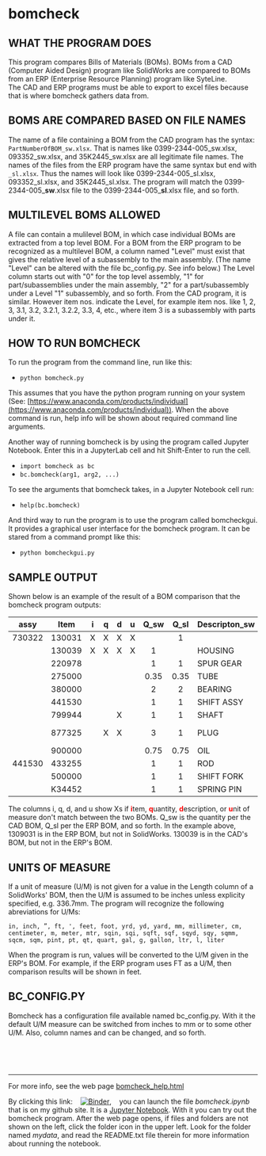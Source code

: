 # <b>bomcheck</b>

## **WHAT THE PROGRAM DOES**
This program compares Bills of Materials (BOMs).  BOMs from a CAD
(Computer Aided Design) program like SolidWorks are compared to BOMs
from an ERP (Enterprise Resource Planning) program like SyteLine.  
The CAD and ERP programs must be able to export to excel files 
because that is where bomcheck gathers data from.


## **BOMS ARE COMPARED BASED ON FILE NAMES**
The name of a file containing a BOM from the CAD program has the syntax:
`PartNumberOfBOM_sw.xlsx`.  That is names like 0399-2344-005_sw.xlsx,
093352_sw.xlsx, and 35K2445_sw.xlsx are all legitimate file names. The
names of the files from the ERP program have the same syntax but end
with `_sl.xlsx`. Thus the names will look like 0399-2344-005_sl.xlsx, 
093352_sl.xlsx, and 35K2445_sl.xlsx. The program will match the
0399-2344-005_**sw**.xlsx file to the 0399-2344-005_**sl**.xlsx 
file, and so forth.


## **MULTILEVEL BOMS ALLOWED**
A file can contain a mulilevel BOM, in which case individual BOMs are
extracted from a top level BOM.  For a BOM from the ERP program to be 
recognized as a multilevel BOM, a column named "Level" must exist
that gives the relative level of a subassembly to the main assembly. 
(The name "Level" can be altered with the file bc_config.py.  See info 
below.) The Level column starts out with "0" for the top
level assembly, "1" for part/subassemblies under the main assembly, "2" for
a part/subassembly under a Level "1" subassembly, and so forth. From the
CAD program, it is similar.  However item nos. indicate the Level, for 
example item nos. like 1, 2, 3, 3.1, 3.2, 3.2.1, 3.2.2, 3.3, 4, etc.,
where item 3 is a subassembly with parts under it.


## **HOW TO RUN BOMCHECK**
To run the program from the command line, run like this:

<ul><li><code>python bomcheck.py</code></li></ul>

This assumes that you have the python program running on your system 
(See: [https://www.anaconda.com/products/individual](https://www.anaconda.com/products/individual)).
When the above command is run, help info will be shown about required 
command line arguments.  

Another way of running bomcheck is by using the program called Jupyter Notebook.
Enter this in a JupyterLab cell and hit Shift-Enter to run the cell.
<ul>
    <li><code>import bomcheck as bc</code></li>
    <li><code>bc.bomcheck(arg1, arg2, ...)</code></li>
</ul>
  
To see the arguments that bomcheck takes, in a Jupyter Notebook cell run:
<ul><li><code>help(bc.bomcheck)</code></li></ul>

And third way to run the program is to use the program called bomcheckgui.
It provides a graphical user interface for the bomcheck program.  It can
be stared from a command prompt like this:
<ul><li><code>python bomcheckgui.py</code></li></ul>


## **SAMPLE OUTPUT**
Shown below is an example of the result of a BOM comparison that the bomcheck
program outputs:

| assy   | Item   | i | q | d | u | Q_sw | Q_sl | Descripton_sw | Description_sl | U_sw | U_sl |
|--------|--------|---|---|---|---| :-:  | :-:  |---------------|----------------| :-:  | :-:  |
| 730322 | 130031 | X | X | X | X |      |  1   |               | HOUSING        |      |  EA  |
|        | 130039 | X | X | X | X |  1   |      | HOUSING       |                |  EA  |      |
|        | 220978 |   |   |   |   |  1   |  1   | SPUR GEAR     | SPUR GEAR      |  EA  |  EA  |
|        | 275000 |   |   |   |   | 0.35 | 0.35 | TUBE          | TUBE           |  FT  |  FT  |
|        | 380000 |   |   |   |   |  2   |  2   | BEARING       | BEARING        |  EA  |  EA  |   
|        | 441530 |   |   |   |   |  1   |  1   | SHIFT ASSY    | SHIFT ASSY     |  EA  |  EA  |
|        | 799944 |   |   | X |   |  1   |  1   | SHAFT         | AXLE           |  EA  |  EA  |
|        | 877325 |   | X | X |   |  3   |  1   | PLUG          | SQ. HEAD PLUG  |  EA  |  EA  |
|        | 900000 |   |   |   |   | 0.75 | 0.75 | OIL           | OIL            |  GAL |  GAL |
| 441530 | 433255 |   |   |   |   |  1   |  1   | ROD           | ROD            |  EA  |  EA  |
|        | 500000 |   |   |   |   |  1   |  1   | SHIFT FORK    | SHIFT FORK     |  EA  |  EA  |
|        | K34452 |   |   |   |   |  1   |  1   | SPRING PIN    | SPRING PIN     |  EA  |  EA  |

The columns i, q, d, and u show Xs if <span style="color:red">**i**</span>tem,
<span style="color:red">**q**</span>uantity, <span style="color:red">**d**</span>escription,
or <span style="color:red">**u**</span>nit of measure don't match between the two BOMs. Q_sw is
the quantity per the CAD BOM, Q_sl per the ERP BOM, and so forth.  In the example above, 
1309031 is in the  ERP BOM, but not in SolidWorks.  130039 is in the CAD's BOM, but not in
the ERP's BOM.


## **UNITS OF MEASURE**
If a unit of measure (U/M) is not given for a value in the Length column of a SolidWorks' BOM,
then the U/M is assumed to be inches unless explicity specified, e.g. 336.7mm. The program will 
recognize the following abreviations for U/Ms:

`in, inch, ”, ft, ', feet, foot, yrd, yd, yard, mm, millimeter, cm, centimeter, m, meter, mtr, sqin, sqi, sqft, sqf, sqyd, sqy, sqmm, sqcm, sqm, pint, pt, qt, quart, gal, g, gallon, ltr, l, liter`

When the program is run, values will be converted to the U/M given in the ERP's BOM. 
For example, if the ERP program uses FT as a U/M, then comparison results will be shown
in feet.


## **BC_CONFIG.PY**

Bomcheck has a configuration file available named bc_config.py.  With it the default U/M measure can be switched
from inches to mm or to some other U/M.  Also, column names and can be changed, and so forth.

&nbsp;

&nbsp;

---

For more info, see the web page [bomcheck_help.html](https://htmlpreview.github.io/?https://github.com/kcarlton55/project1/blob/v1.8.1/help_files/bomcheck_help.html)

By clicking this link:&nbsp; &nbsp; 
[![Binder](https://mybinder.org/badge_logo.svg)](https://mybinder.org/v2/gh/kcarlton55/project1/master),&nbsp; &nbsp;
you can launch the file *bomcheck.ipynb* that is on my github site.  It is a 
[Jupyter Notebook](https://www.codecademy.com/article/how-to-use-jupyter-notebooks).  With it you
can try out the bomcheck program.  After the web page opens, if files and folders are not shown
on the left, click the folder icon in the upper left.  Look for the folder named *mydata*, and read
the README.txt file therein for more information
about running the notebook.
 




